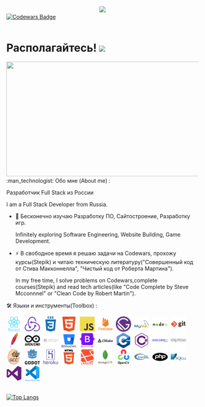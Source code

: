 <div id="header" align="center">
  <img src="https://media1.giphy.com/media/wwg1suUiTbCY8H8vIA/200w.webp?cid=ecf05e472ipz0kk9pujj8anhpkhkg6tp5ez6heq6yln3mhed&rid=200w.webp&ct=g" width="200"/>
</div>
<div id="badges">
 <a href="https://www.codewars.com/users/sonytruelove">
 <img src="https://img.shields.io/badge/Codewars-black?style=for-the-badge&logo=codewars&logoColor=white" alt="Codewars Badge">
 </a>
</div>
<img src="https://komarev.com/ghpvc/?username=sonytruelove&style=for-the-badge&color=blue" alt=""/>
<h1>
  Располагайтесь!
  <img src="https://media0.giphy.com/media/LOnt6uqjD9OexmQJRB/200w.webp?cid=ecf05e47euy0jysjs5hxcg5jxg35zkgcvb3d2po92h3ygqs7&rid=200w.webp&ct=g" width="40px"/>
</h1>
<div align="center">
  <img src="https://media3.giphy.com/media/MT5UUV1d4CXE2A37Dg/giphy.gif?cid=790b76116f080b933ce8615290e7097915ac1d288531069d&rid=giphy.gif&ct=g" width="600" height="300"/>
</div>
:man_technologist: Обо мне (About me) : 

Разработчик Full Stack из России

I am a Full Stack Developer from Russia.

 - :seedling: Бесконечно изучаю Разработку ПО, Сайтостроение, Разработку игр.<br>
 
   Infinitely exploring Software Engineering, Website Building, Game Development.
      
- :zap: В свободное время я решаю задачи на Codewars, прохожу курсы(Stepik) и читаю техническую литературу("Совершенный код от Стива Макконнелла", "Чистый код от Роберта Мартина").<br> 

   In my free time, I solve problems on Codewars,complete courses(Stepik) and read tech articles(like "Code Complete by Steve Mcconnnel" or "Clean Code by Robert Martin").

:hammer_and_wrench: Языки и инструменты(Toolbox) :
<div>
  <img src="https://github.com/devicons/devicon/blob/master/icons/react/react-original-wordmark.svg" title="React" alt="React" width="40" height="40"/>&nbsp;
  <img src="https://github.com/devicons/devicon/blob/master/icons/redux/redux-original.svg" title="Redux" alt="Redux " width="40" height="40"/>&nbsp;
  <img src="https://github.com/devicons/devicon/blob/master/icons/css3/css3-plain-wordmark.svg"  title="CSS3" alt="CSS" width="40" height="40"/>&nbsp;
  <img src="https://github.com/devicons/devicon/blob/master/icons/html5/html5-original.svg" title="HTML5" alt="HTML" width="40" height="40"/>&nbsp;
  <img src="https://github.com/devicons/devicon/blob/master/icons/javascript/javascript-original.svg" title="JavaScript" alt="JavaScript" width="40" height="40"/>&nbsp;
  <img src="https://github.com/devicons/devicon/blob/master/icons/firebase/firebase-plain-wordmark.svg" title="Firebase" alt="Firebase" width="40" height="40"/>&nbsp;
  <img src="https://github.com/devicons/devicon/blob/master/icons/gatsby/gatsby-original.svg" title="Gatsby"  alt="Gatsby" width="40" height="40"/>&nbsp;
  <img src="https://github.com/devicons/devicon/blob/master/icons/mysql/mysql-original-wordmark.svg" title="MySQL"  alt="MySQL" width="40" height="40"/>&nbsp;
  <img src="https://github.com/devicons/devicon/blob/master/icons/nodejs/nodejs-original-wordmark.svg" title="NodeJS" alt="NodeJS" width="40" height="40"/>&nbsp;
  <img src="https://github.com/devicons/devicon/blob/master/icons/git/git-original-wordmark.svg" title="Git" **alt="Git" width="40" height="40"/>&nbsp;
  <img src="https://github.com/devicons/devicon/blob/master/icons/apache/apache-original.svg" title="Apache" **alt="Apache" width="40" height="40"/>&nbsp;
  <img src="https://github.com/devicons/devicon/blob/master/icons/arduino/arduino-plain-wordmark.svg" title="Arduino" **alt="Arduino" width="40" height="40"/>&nbsp;
  <img src="https://github.com/devicons/devicon/blob/master/icons/atom/atom-original-wordmark.svg" title="Atom" **alt="Atom" width="40" height="40"/>&nbsp;
  <img src="https://github.com/devicons/devicon/blob/master/icons/bitbucket/bitbucket-original-wordmark.svg" title="Bit" **alt="Bit" width="40" height="40"/>&nbsp;
  <img src="https://github.com/devicons/devicon/blob/master/icons/bootstrap/bootstrap-original-wordmark.svg" title="Bootstrap" **alt="Bootstrap" width="40" height="40"/>&nbsp;
  <img src="https://github.com/devicons/devicon/blob/master/icons/cmake/cmake-original-wordmark.svg" title="Cmake" **alt="Cmake" width="40" height="40"/>&nbsp;
  <img src="https://github.com/devicons/devicon/blob/master/icons/cplusplus/cplusplus-original.svg" title="Сpp" **alt="Cpp" width="40" height="40"/>&nbsp;
  <img src="https://github.com/devicons/devicon/blob/master/icons/csharp/csharp-line.svg" title="Csharp" **alt="Csharp" width="40" height="40"/>&nbsp;
  <img src="https://github.com/devicons/devicon/blob/master/icons/discordjs/discordjs-original-wordmark.svg" title="DJS" **alt="DJS" width="40" height="40"/>&nbsp;
  <img src="https://github.com/devicons/devicon/blob/master/icons/express/express-original-wordmark.svg" title="Express" **alt="Express" width="40" height="40"/>&nbsp;
  <img src="https://github.com/devicons/devicon/blob/master/icons/gcc/gcc-original.svg" title="Gcc" **alt="Gcc" width="40" height="40"/>&nbsp;
  <img src="https://github.com/devicons/devicon/blob/master/icons/godot/godot-original-wordmark.svg" title="Godot" **alt="Godot" width="40" height="40"/>&nbsp;
  <img src="https://github.com/devicons/devicon/blob/master/icons/heroku/heroku-original-wordmark.svg" title="Heroku" **alt="Heroku" width="40" height="40"/>&nbsp;
  <img src="https://github.com/devicons/devicon/blob/master/icons/html5/html5-original-wordmark.svg" title="Html5" **alt="Html5" width="40" height="40"/>&nbsp;
  <img src="https://github.com/devicons/devicon/blob/master/icons/laravel/laravel-plain-wordmark.svg" title="Laravel" **alt="Laravel" width="40" height="40"/>&nbsp;
  <img src="https://github.com/devicons/devicon/blob/master/icons/mongodb/mongodb-original-wordmark.svg" title="MongoDB" **alt="MongoDB" width="40" height="40"/>&nbsp;
  <img src="https://github.com/devicons/devicon/blob/master/icons/opencv/opencv-original-wordmark.svg" title="OpenCV" **alt="OpenCV" width="40" height="40"/>&nbsp;
  <img src="https://github.com/devicons/devicon/blob/master/icons/opengl/opengl-original.svg" title="OpenGL" **alt="OpenGL" width="40" height="40"/>&nbsp;
  <img src="https://github.com/devicons/devicon/blob/master/icons/php/php-plain.svg" title="PHP" **alt="PHP" width="40" height="40"/>&nbsp;
  <img src="https://github.com/devicons/devicon/blob/master/icons/sqlite/sqlite-original-wordmark.svg" title="SQLite" **alt="OpenGL" width="40" height="40"/>&nbsp;
  <img src="https://github.com/devicons/devicon/blob/master/icons/visualstudio/visualstudio-plain.svg" title="VS" **alt="VS" width="40" height="40"/>&nbsp;
  <img src="https://github.com/devicons/devicon/blob/master/icons/vscode/vscode-original-wordmark.svg" title="VSC" **alt="VSC" width="40" height="40"/>&nbsp;
</div>
<br>

[![Top Langs](https://github-readme-stats.vercel.app/api/top-langs/?username=sonytruelove&langs_count=8&hide=css,html&layout=compact)](https://github.com/anuraghazra/github-readme-stats)

